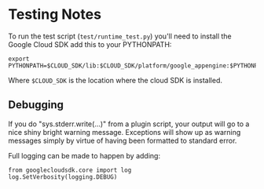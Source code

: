 
Testing Notes
=============

To run the test script (`test/runtime_test.py`) you'll need to install the
Google Cloud SDK add this to your PYTHONPATH:

    export PYTHONPATH=$CLOUD_SDK/lib:$CLOUD_SDK/platform/google_appengine:$PYTHONPATH

Where `$CLOUD_SDK` is the location where the cloud SDK is installed.

Debugging
---------

If you do "sys.stderr.write(...)" from a plugin script, your output will go
to a nice shiny bright warning message.  Exceptions will show up as warning
messages simply by virtue of having been formatted to standard error.

Full logging can be made to happen by adding:

    from googlecloudsdk.core import log
    log.SetVerbosity(logging.DEBUG)
